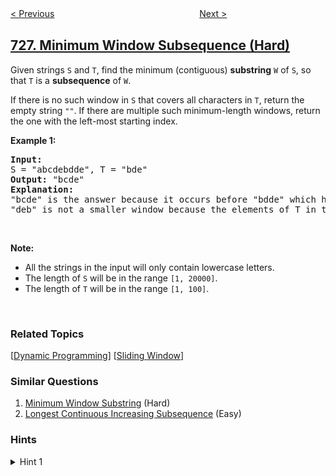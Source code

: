 <!--|This file generated by command(leetcode description); DO NOT EDIT.    |-->
<!--+----------------------------------------------------------------------+-->
<!--|@author    openset <openset.wang@gmail.com>                           |-->
<!--|@link      https://github.com/openset                                 |-->
<!--|@home      https://github.com/openset/leetcode                        |-->
<!--+----------------------------------------------------------------------+-->

[< Previous](https://github.com/openset/leetcode/tree/master/problems/number-of-atoms "Number of Atoms")
　　　　　　　　　　　　　　　　
[Next >](https://github.com/openset/leetcode/tree/master/problems/self-dividing-numbers "Self Dividing Numbers")

## [727. Minimum Window Subsequence (Hard)](https://leetcode.com/problems/minimum-window-subsequence "最小窗口子序列")

<p>Given strings <code>S</code> and <code>T</code>, find the minimum (contiguous) <b>substring</b> <code>W</code> of <code>S</code>, so that <code>T</code> is a <b>subsequence</b> of <code>W</code>.</p>

<p>If there is no such window in <code>S</code> that covers all characters in <code>T</code>, return the empty string <code>&quot;&quot;</code>. If there are multiple such minimum-length windows, return the one with the left-most starting index.</p>

<p><b>Example 1:</b></p>

<pre>
<b>Input:</b> 
S = &quot;abcdebdde&quot;, T = &quot;bde&quot;
<b>Output:</b> &quot;bcde&quot;
<b>Explanation:</b> 
&quot;bcde&quot; is the answer because it occurs before &quot;bdde&quot; which has the same length.
&quot;deb&quot; is not a smaller window because the elements of T in the window must occur in order.
</pre>

<p>&nbsp;</p>

<p><b>Note:</b></p>

<ul>
	<li>All the strings in the input will only contain lowercase letters.</li>
	<li>The length of <code>S</code> will be in the range <code>[1, 20000]</code>.</li>
	<li>The length of <code>T</code> will be in the range <code>[1, 100]</code>.</li>
</ul>

<p>&nbsp;</p>

### Related Topics
  [[Dynamic Programming](https://github.com/openset/leetcode/tree/master/tag/dynamic-programming/README.md)]
  [[Sliding Window](https://github.com/openset/leetcode/tree/master/tag/sliding-window/README.md)]

### Similar Questions
  1. [Minimum Window Substring](https://github.com/openset/leetcode/tree/master/problems/minimum-window-substring) (Hard)
  1. [Longest Continuous Increasing Subsequence](https://github.com/openset/leetcode/tree/master/problems/longest-continuous-increasing-subsequence) (Easy)

### Hints
<details>
<summary>Hint 1</summary>
Let dp[j][e] = s be the largest index for which S[s:e+1] has T[:j] as a substring.
</details>
